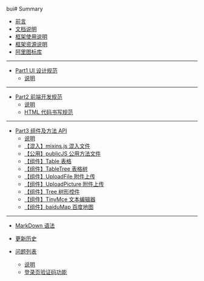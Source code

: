 bui# Summary

- [前言](README.md)
- [文档说明](Pages/Part0/shuoming.md)
- [框架使用说明](Pages/Part0/kuangjiashuoming.md)
- [框架资源说明](Pages/Part0/ziyuanshuoming.md)
- [阿里图标库](Pages/Part0/icon.md)

---

- [Part1 UI 设计规范]()
  - [说明](Pages/Part1/shuoming.md)

---

- [Part2 前端开发规范]()
  - [说明](Pages/Part2/shuoming.md)
  - [HTML 代码书写规范](Pages/Part2/html.md)

---

- [Part3 组件及方法 API]()
  - [说明](Pages/Part3/shuoming.md)
  - [【混入】mixins.js 混入文件](Pages/Part3/hunru.md)
  - [【公用】publicJS 公用方法文件](Pages/Part3/fun-publicJS.md)
  - [【组件】Table 表格](Pages/Part3/comp-table.md)
  - [【组件】TableTree 表格树](Pages/Part3/comp-tableTree.md)
  - [【组件】UploadFile 附件上传](Pages/Part3/comp-uploadFile.md)
  - [【组件】UploadPicture 附件上传](Pages/Part3/comp-uploadPicture.md)
  - [【组件】Tree 树形控件](Pages/Part3/comp-tree.md)
  - [【组件】TinyMce 文本编辑器](Pages/Part3/comp-tinyMce.md)
  - [【组件】baiduMap 百度地图](Pages/Part3/comp-baiduMap.md)

---

- [MarkDown 语法](http://caibaojian.com/gitbook/format/markdown.html)

- [更新历史]()

- [问题列表]()
  - [说明](Pages/QEList/shuoming.md)
  - [登录页验证码功能](Pages/QEList/dengluyanzhengma.md)
